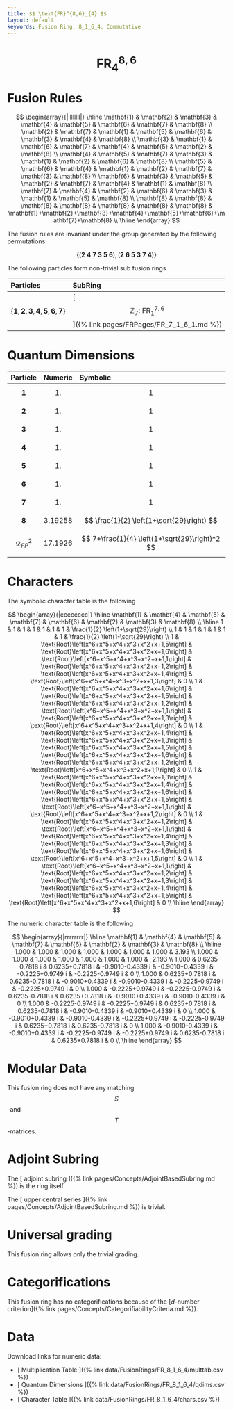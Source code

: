 ```yaml
---
title: $$ \text{FR}^{8,6}_{4} $$
layout: default
keywords: Fusion Ring, 8_1_6_4, Commutative
---
```

# $$ \text{FR}^{8,6}_{4} $$


# Fusion Rules

$$
\begin{array}{|llllllll|}
\hline
 \mathbf{1} & \mathbf{2} & \mathbf{3} & \mathbf{4} & \mathbf{5} & \mathbf{6} & \mathbf{7} & \mathbf{8} \\
 \mathbf{2} & \mathbf{7} & \mathbf{1} & \mathbf{5} & \mathbf{6} & \mathbf{3} & \mathbf{4} & \mathbf{8} \\
 \mathbf{3} & \mathbf{1} & \mathbf{6} & \mathbf{7} & \mathbf{4} & \mathbf{5} & \mathbf{2} & \mathbf{8} \\
 \mathbf{4} & \mathbf{5} & \mathbf{7} & \mathbf{3} & \mathbf{1} & \mathbf{2} & \mathbf{6} & \mathbf{8} \\
 \mathbf{5} & \mathbf{6} & \mathbf{4} & \mathbf{1} & \mathbf{2} & \mathbf{7} & \mathbf{3} & \mathbf{8} \\
 \mathbf{6} & \mathbf{3} & \mathbf{5} & \mathbf{2} & \mathbf{7} & \mathbf{4} & \mathbf{1} & \mathbf{8} \\
 \mathbf{7} & \mathbf{4} & \mathbf{2} & \mathbf{6} & \mathbf{3} & \mathbf{1} & \mathbf{5} & \mathbf{8} \\
 \mathbf{8} & \mathbf{8} & \mathbf{8} & \mathbf{8} & \mathbf{8} & \mathbf{8} & \mathbf{8} & \mathbf{1}+\mathbf{2}+\mathbf{3}+\mathbf{4}+\mathbf{5}+\mathbf{6}+\mathbf{7}+\mathbf{8} \\
\hline
\end{array}
$$


The fusion rules are invariant under the group generated by the following permutations:

$$ \{(\mathbf{2} \  \mathbf{4} \  \mathbf{7} \  \mathbf{3} \  \mathbf{5} \  \mathbf{6}), (\mathbf{2} \  \mathbf{6} \  \mathbf{5} \  \mathbf{3} \  \mathbf{7} \  \mathbf{4})\} $$


The following particles form non-trivial sub fusion rings

| Particles | SubRing |
| :------ | :------ |
| $$ \{\mathbf{1},\mathbf{2},\mathbf{3},\mathbf{4},\mathbf{5},\mathbf{6},\mathbf{7}\} $$ | [ $$ \mathbb{Z}_7:\ \text{FR}^{7,6}_{1} $$ ]({% link pages/FRPages/FR_7_1_6_1.md %}) |

# Quantum Dimensions

| Particle | Numeric | Symbolic |
| :------ | :------ | :------ |
| $$ \mathbf{1} $$ | $$ 1. $$ | $$ 1 $$ |
| $$ \mathbf{2} $$ | $$ 1. $$ | $$ 1 $$ |
| $$ \mathbf{3} $$ | $$ 1. $$ | $$ 1 $$ |
| $$ \mathbf{4} $$ | $$ 1. $$ | $$ 1 $$ |
| $$ \mathbf{5} $$ | $$ 1. $$ | $$ 1 $$ |
| $$ \mathbf{6} $$ | $$ 1. $$ | $$ 1 $$ |
| $$ \mathbf{7} $$ | $$ 1. $$ | $$ 1 $$ |
| $$ \mathbf{8} $$ | $$ 3.19258 $$ | $$ \frac{1}{2} \left(1+\sqrt{29}\right) $$ |
| $$ \mathcal{D}_{FP}^2 $$ | $$ 17.1926 $$ | $$ 7+\frac{1}{4} \left(1+\sqrt{29}\right)^2 $$ |

# Characters

The symbolic character table is the following

$$
\begin{array}{|cccccccc|}
\hline
 \mathbf{1} & \mathbf{4} & \mathbf{5} & \mathbf{7} & \mathbf{6} & \mathbf{2} & \mathbf{3} & \mathbf{8} \\
\hline
 1 & 1 & 1 & 1 & 1 & 1 & 1 & \frac{1}{2} \left(1+\sqrt{29}\right) \\
 1 & 1 & 1 & 1 & 1 & 1 & 1 & \frac{1}{2} \left(1-\sqrt{29}\right) \\
 1 & \text{Root}\left[x^6+x^5+x^4+x^3+x^2+x+1,5\right] & \text{Root}\left[x^6+x^5+x^4+x^3+x^2+x+1,6\right] & \text{Root}\left[x^6+x^5+x^4+x^3+x^2+x+1,1\right] & \text{Root}\left[x^6+x^5+x^4+x^3+x^2+x+1,2\right] & \text{Root}\left[x^6+x^5+x^4+x^3+x^2+x+1,4\right] & \text{Root}\left[x^6+x^5+x^4+x^3+x^2+x+1,3\right] & 0 \\
 1 & \text{Root}\left[x^6+x^5+x^4+x^3+x^2+x+1,6\right] & \text{Root}\left[x^6+x^5+x^4+x^3+x^2+x+1,5\right] & \text{Root}\left[x^6+x^5+x^4+x^3+x^2+x+1,2\right] & \text{Root}\left[x^6+x^5+x^4+x^3+x^2+x+1,1\right] & \text{Root}\left[x^6+x^5+x^4+x^3+x^2+x+1,3\right] & \text{Root}\left[x^6+x^5+x^4+x^3+x^2+x+1,4\right] & 0 \\
 1 & \text{Root}\left[x^6+x^5+x^4+x^3+x^2+x+1,4\right] & \text{Root}\left[x^6+x^5+x^4+x^3+x^2+x+1,3\right] & \text{Root}\left[x^6+x^5+x^4+x^3+x^2+x+1,5\right] & \text{Root}\left[x^6+x^5+x^4+x^3+x^2+x+1,6\right] & \text{Root}\left[x^6+x^5+x^4+x^3+x^2+x+1,2\right] & \text{Root}\left[x^6+x^5+x^4+x^3+x^2+x+1,1\right] & 0 \\
 1 & \text{Root}\left[x^6+x^5+x^4+x^3+x^2+x+1,3\right] & \text{Root}\left[x^6+x^5+x^4+x^3+x^2+x+1,4\right] & \text{Root}\left[x^6+x^5+x^4+x^3+x^2+x+1,6\right] & \text{Root}\left[x^6+x^5+x^4+x^3+x^2+x+1,5\right] & \text{Root}\left[x^6+x^5+x^4+x^3+x^2+x+1,1\right] & \text{Root}\left[x^6+x^5+x^4+x^3+x^2+x+1,2\right] & 0 \\
 1 & \text{Root}\left[x^6+x^5+x^4+x^3+x^2+x+1,2\right] & \text{Root}\left[x^6+x^5+x^4+x^3+x^2+x+1,1\right] & \text{Root}\left[x^6+x^5+x^4+x^3+x^2+x+1,4\right] & \text{Root}\left[x^6+x^5+x^4+x^3+x^2+x+1,3\right] & \text{Root}\left[x^6+x^5+x^4+x^3+x^2+x+1,6\right] & \text{Root}\left[x^6+x^5+x^4+x^3+x^2+x+1,5\right] & 0 \\
 1 & \text{Root}\left[x^6+x^5+x^4+x^3+x^2+x+1,1\right] & \text{Root}\left[x^6+x^5+x^4+x^3+x^2+x+1,2\right] & \text{Root}\left[x^6+x^5+x^4+x^3+x^2+x+1,3\right] & \text{Root}\left[x^6+x^5+x^4+x^3+x^2+x+1,4\right] & \text{Root}\left[x^6+x^5+x^4+x^3+x^2+x+1,5\right] & \text{Root}\left[x^6+x^5+x^4+x^3+x^2+x+1,6\right] & 0 \\
\hline
\end{array}
$$

The numeric character table is the following

$$
\begin{array}{|rrrrrrrr|}
\hline
 \mathbf{1} & \mathbf{4} & \mathbf{5} & \mathbf{7} & \mathbf{6} & \mathbf{2} & \mathbf{3} & \mathbf{8} \\
\hline
 1.000 & 1.000 & 1.000 & 1.000 & 1.000 & 1.000 & 1.000 & 3.193 \\
 1.000 & 1.000 & 1.000 & 1.000 & 1.000 & 1.000 & 1.000 & -2.193 \\
 1.000 & 0.6235-0.7818 i & 0.6235+0.7818 i & -0.9010-0.4339 i & -0.9010+0.4339 i & -0.2225+0.9749 i & -0.2225-0.9749 i & 0 \\
 1.000 & 0.6235+0.7818 i & 0.6235-0.7818 i & -0.9010+0.4339 i & -0.9010-0.4339 i & -0.2225-0.9749 i & -0.2225+0.9749 i & 0 \\
 1.000 & -0.2225+0.9749 i & -0.2225-0.9749 i & 0.6235-0.7818 i & 0.6235+0.7818 i & -0.9010+0.4339 i & -0.9010-0.4339 i & 0 \\
 1.000 & -0.2225-0.9749 i & -0.2225+0.9749 i & 0.6235+0.7818 i & 0.6235-0.7818 i & -0.9010-0.4339 i & -0.9010+0.4339 i & 0 \\
 1.000 & -0.9010+0.4339 i & -0.9010-0.4339 i & -0.2225+0.9749 i & -0.2225-0.9749 i & 0.6235+0.7818 i & 0.6235-0.7818 i & 0 \\
 1.000 & -0.9010-0.4339 i & -0.9010+0.4339 i & -0.2225-0.9749 i & -0.2225+0.9749 i & 0.6235-0.7818 i & 0.6235+0.7818 i & 0 \\
\hline
\end{array}
$$

# Modular Data

This fusion ring does not have any matching $$ S $$-and $$ T $$-matrices.

# Adjoint Subring

The [ adjoint subring ]({% link pages/Concepts/AdjointBasedSubring.md %}) is the ring itself.

The [ upper central series ]({% link pages/Concepts/AdjointBasedSubring.md %}) is trivial.

# Universal grading

This fusion ring allows only the trivial grading.

# Categorifications

This fusion ring has no  categorifications because of the [$d$-number criterion]({% link pages/Concepts/CategorifiabilityCriteria.md %}).

# Data

Download links for numeric data:

* [ Multiplication Table ]({% link data/FusionRings/FR_8_1_6_4/multtab.csv %})
* [ Quantum Dimensions ]({% link data/FusionRings/FR_8_1_6_4/qdims.csv %})
* [ Character Table ]({% link data/FusionRings/FR_8_1_6_4/chars.csv %})

